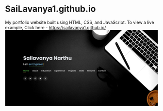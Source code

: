 # SaiLavanya1.github.io
My portfolio website built using HTML, CSS, and JavaScript. 
To view a live example, Click here - https://sailavanya1.github.io/
<img width="1463" alt="Screenshot 2023-09-30 at 12 10 19 AM" src="https://github.com/SaiLavanya1/SaiLavanya1.github.io/blob/main/assets/Screenshot%202024-03-13%20at%201.50.11%20PM.png">


